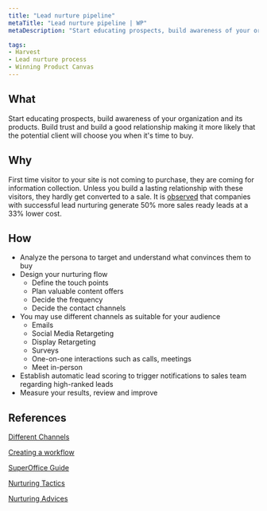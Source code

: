 ```yaml
---
title: "Lead nurture pipeline"
metaTitle: "Lead nurture pipeline | WP"
metaDescription: "Start educating prospects, build awareness of your organization and its products. Build trust and build a good relationship making it more likely that the potential client will choose you when it's time to buy."

tags:
- Harvest
- Lead nurture process
- Winning Product Canvas
---
```


## What
Start educating prospects, build awareness of your organization and its products. Build trust and build a good relationship making it more likely that the potential client will choose you when it's time to buy.

## Why
First time visitor to your site is not coming to purchase, they are coming for information collection. Unless you build a lasting relationship with these visitors, they hardly get converted to a sale. It is [observed](https://www.invespcro.com/blog/lead-nurturing/) that companies with successful lead nurturing generate 50% more sales ready leads at a 33% lower cost.


## How
- Analyze the persona to target and understand what convinces them to buy 
- Design your nurturing flow
  - Define the touch points
  - Plan valuable content offers
  - Decide the frequency
  - Decide the contact channels 
- You may use different channels as suitable for your audience
  - Emails
  - Social Media Retargeting
  - Display Retargeting
  - Surveys
  - One-on-one interactions such as calls, meetings
  - Meet in-person
- Establish automatic lead scoring to trigger notifications to sales team regarding high-ranked leads 
- Measure your results, review and improve

## References
[Different Channels](https://databox.com/lead-nurturing-strategy)

[Creating a workflow](https://www.smartbugmedia.com/blog/lead-nurturing-workflow)

[SuperOffice Guide](https://www.superoffice.com/blog/lead-nurturing-strategy/)

[Nurturing Tactics](https://blog.hubspot.com/marketing/7-effective-lead-nurturing-tactics)

[Nurturing Advices](https://www.trewmarketing.com/smartmarketingblog/smartmarketingblog/hubspot/build-a-lead-nurturing-campaign-in-10-easy-steps/)

